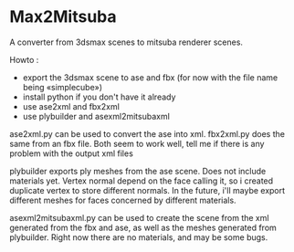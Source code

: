 # Max2Mitsuba

A converter from 3dsmax scenes to mitsuba renderer scenes.

Howto :
- export the 3dsmax scene to ase and fbx (for now with the file name being «simplecube»)
- install python if you don't have it already
- use ase2xml and fbx2xml
- use plybuilder and asexml2mitsubaxml

ase2xml.py can be used to convert the ase into xml.
fbx2xml.py does the same from an fbx file.
Both seem to work well, tell me if there is any problem with the output xml files

plybuilder exports ply meshes from the ase scene. Does not include materials yet.
Vertex normal depend on the face calling it, so i created duplicate vertex to store different normals.
In the future, i'll maybe export different meshes for faces concerned by different materials.

asexml2mitsubaxml.py can be used to create the scene from the xml generated from the fbx and ase, as well as the meshes generated from plybuilder.
Right now there are no materials, and may be some bugs.
